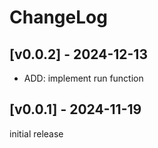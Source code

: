 # ChangeLog

## [v0.0.2] - 2024-12-13

- ADD: implement run function


## [v0.0.1] - 2024-11-19

initial release
